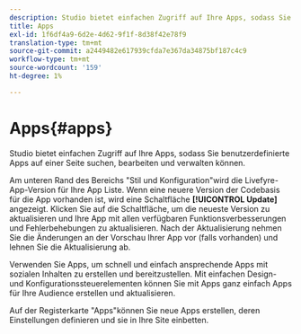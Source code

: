 ```yaml
---
description: Studio bietet einfachen Zugriff auf Ihre Apps, sodass Sie benutzerdefinierte Apps auf einer Seite suchen, bearbeiten und verwalten können.
title: Apps
exl-id: 1f6df4a9-6d2e-4d62-9f1f-8d38f42e78f9
translation-type: tm+mt
source-git-commit: a2449482e617939cfda7e367da34875bf187c4c9
workflow-type: tm+mt
source-wordcount: '159'
ht-degree: 1%

---
```


# Apps{#apps}

Studio bietet einfachen Zugriff auf Ihre Apps, sodass Sie benutzerdefinierte Apps auf einer Seite suchen, bearbeiten und verwalten können.

Am unteren Rand des Bereichs &quot;Stil und Konfiguration&quot;wird die Livefyre-App-Version für Ihre App Liste. Wenn eine neuere Version der Codebasis für die App vorhanden ist, wird eine Schaltfläche **[!UICONTROL Update]** angezeigt. Klicken Sie auf die Schaltfläche, um die neueste Version zu aktualisieren und Ihre App mit allen verfügbaren Funktionsverbesserungen und Fehlerbehebungen zu aktualisieren. Nach der Aktualisierung nehmen Sie die Änderungen an der Vorschau Ihrer App vor (falls vorhanden) und lehnen Sie die Aktualisierung ab.

Verwenden Sie Apps, um schnell und einfach ansprechende Apps mit sozialen Inhalten zu erstellen und bereitzustellen. Mit einfachen Design- und Konfigurationssteuerelementen können Sie mit Apps ganz einfach Apps für Ihre Audience erstellen und aktualisieren.

Auf der Registerkarte &quot;Apps&quot;können Sie neue Apps erstellen, deren Einstellungen definieren und sie in Ihre Site einbetten.
